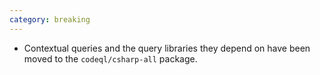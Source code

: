 ```yaml
---
category: breaking
---
```

* Contextual queries and the query libraries they depend on have been moved to the `codeql/csharp-all` package.
